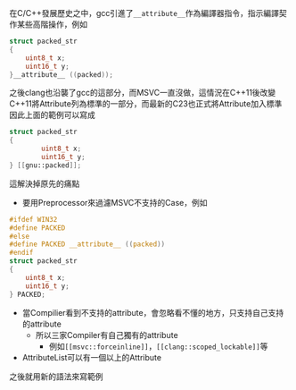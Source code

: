 在C/C++發展歷史之中，gcc引進了`__attribute__`作為編譯器指令，指示編譯契作某些高階操作，例如
``` c
struct packed_str
{
	uint8_t x;
	uint16_t y;
}__attribute__ ((packed));
```
之後clang也沿襲了gcc的這部分，而MSVC一直沒做，這情況在C++11後改變
C++11將Attribute列為標準的一部分，而最新的C23也正式將Attribute加入標準
因此上面的範例可以寫成
``` c
struct packed_str
{
        uint8_t x;
        uint16_t y;
} [[gnu::packed]];
```
這解決掉原先的痛點
- 要用Preprocessor來過濾MSVC不支持的Case，例如

``` c
#ifdef WIN32
#define PACKED
#else
#define PACKED __attribute__ ((packed))
#endif
struct packed_str
{
	uint8_t x;
	uint16_t y;
} PACKED;
```
- 當Compilier看到不支持的attribute，會忽略看不懂的地方，只支持自己支持的attribute
	- 所以三家Compiler有自己獨有的attribute
		- 例如`[[msvc::forceinline]]`，`[[clang::scoped_lockable]]`等
- AttributeList可以有一個以上的Attribute

之後就用新的語法來寫範例
